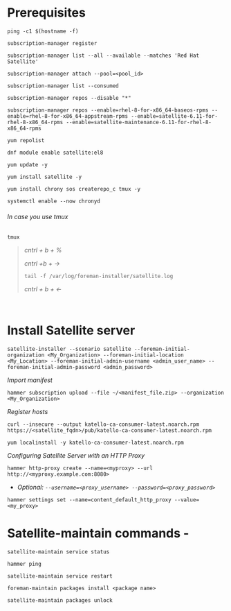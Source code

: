 # Prerequisites 

```
ping -c1 $(hostname -f)
```

```
subscription-manager register
```

```
subscription-manager list --all --available --matches 'Red Hat Satellite'
```

```
subscription-manager attach --pool=<pool_id>
```

```
subscription-manager list --consumed
```

```
subscription-manager repos --disable "*"
```

```
subscription-manager repos --enable=rhel-8-for-x86_64-baseos-rpms --enable=rhel-8-for-x86_64-appstream-rpms --enable=satellite-6.11-for-rhel-8-x86_64-rpms --enable=satellite-maintenance-6.11-for-rhel-8-x86_64-rpms
```

```
yum repolist
```

```
dnf module enable satellite:el8
```

```
yum update -y
```

```
yum install satellite -y 
```

```
yum install chrony sos createrepo_c tmux -y
```

```
systemctl enable --now chronyd
```

###### In case you use tmux

```
tmux
```

> *cntrl + b + %*
> 
> *cntrl +b + ->*
> ```
> tail -f /var/log/foreman-installer/satellite.log
> ```
> *cntrl + b + <-*

&nbsp;

# Install Satellite server 

```
satellite-installer --scenario satellite --foreman-initial-organization <My_Organization> --foreman-initial-location <My_Location> --foreman-initial-admin-username <admin_user_name> --foreman-initial-admin-password <admin_password>
```

*Import manifest*

```
hammer subscription upload --file ~/<manifest_file.zip> --organization <My_Organization>
```

*Register hosts*

```
curl --insecure --output katello-ca-consumer-latest.noarch.rpm https://<satellite_fqdn>/pub/katello-ca-consumer-latest.noarch.rpm
```

```
yum localinstall -y katello-ca-consumer-latest.noarch.rpm
```

*Configuring Satellite Server with an HTTP Proxy*

```
hammer http-proxy create --name=<myproxy> --url http://<myproxy.example.com:8080>
```

* *Optional: `--username=<proxy_username> --password=<proxy_password>`*

```
hammer settings set --name=content_default_http_proxy --value=<my_proxy>
```

# Satellite-maintain commands - 

```
satellite-maintain service status
```

```
hammer ping
```

```
satellite-maintain service restart
```

```
foreman-maintain packages install <package name>
```

```
satellite-maintain packages unlock
```


